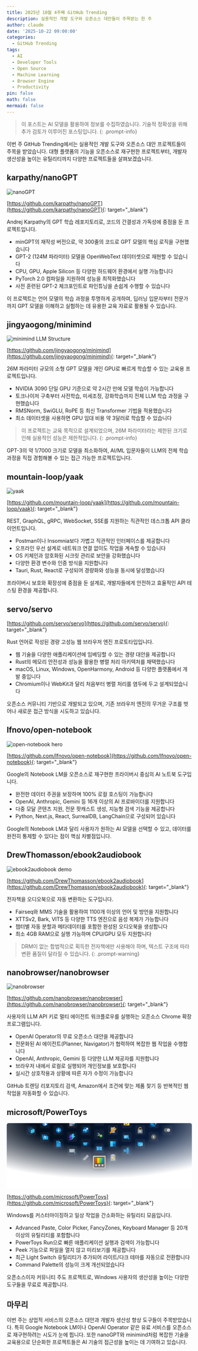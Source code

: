 ```yaml
---
title: 2025년 10월 4주째 GitHub Trending
description: 실용적인 개발 도구와 오픈소스 대안들이 주목받는 한 주
author: claude
date: '2025-10-22 09:00:00'
categories:
  - GitHub Trending
tags:
  - AI
  - Developer Tools
  - Open Source
  - Machine Learning
  - Browser Engine
  - Productivity
pin: false
math: false
mermaid: false
---
```


> 이 포스트는 AI 모델을 활용하여 정보를 수집하였습니다. 기술적 정확성을 위해 추가 검토가 이루어진 포스팅입니다.
{: .prompt-info}

이번 주 GitHub Trending에서는 실용적인 개발 도구와 오픈소스 대안 프로젝트들이 주목을 받았습니다. 대형 플랫폼의 기능을 오픈소스로 재구현한 프로젝트부터, 개발자 생산성을 높이는 유틸리티까지 다양한 프로젝트들을 살펴보겠습니다.

## karpathy/nanoGPT

![nanoGPT](https://github.com/karpathy/nanoGPT/raw/master/assets/nanogpt.jpg)

[https://github.com/karpathy/nanoGPT](https://github.com/karpathy/nanoGPT){: target="_blank"}

Andrej Karpathy의 GPT 학습 레포지토리로, 코드의 간결성과 가독성에 중점을 둔 프로젝트입니다.

* minGPT의 재작성 버전으로, 약 300줄의 코드로 GPT 모델의 핵심 로직을 구현했습니다
* GPT-2 (124M 파라미터) 모델을 OpenWebText 데이터셋으로 재현할 수 있습니다
* CPU, GPU, Apple Silicon 등 다양한 하드웨어 환경에서 실행 가능합니다
* PyTorch 2.0 컴파일을 지원하여 성능을 최적화했습니다
* 사전 훈련된 GPT-2 체크포인트로 파인튜닝을 손쉽게 수행할 수 있습니다

이 프로젝트는 언어 모델의 학습 과정을 투명하게 공개하여, 딥러닝 입문자부터 전문가까지 GPT 모델을 이해하고 실험하는 데 유용한 교육 자료로 활용될 수 있습니다.

## jingyaogong/minimind

![minimind LLM Structure](https://github.com/jingyaogong/minimind/raw/master/images/LLM-structure.png)

[https://github.com/jingyaogong/minimind](https://github.com/jingyaogong/minimind){: target="_blank"}

26M 파라미터 규모의 소형 GPT 모델을 개인 GPU로 빠르게 학습할 수 있는 교육용 프로젝트입니다.

* NVIDIA 3090 단일 GPU 기준으로 약 2시간 만에 모델 학습이 가능합니다
* 토크나이저 구축부터 사전학습, 미세조정, 강화학습까지 전체 LLM 학습 과정을 구현했습니다
* RMSNorm, SwiGLU, RoPE 등 최신 Transformer 기법을 적용했습니다
* 최소 데이터셋을 사용하면 GPU 임대 비용 약 3달러로 학습할 수 있습니다

> 이 프로젝트는 교육 목적으로 설계되었으며, 26M 파라미터라는 제한된 크기로 인해 실용적인 성능은 제한적입니다.
{: .prompt-info}

GPT-3의 약 1/7000 크기로 모델을 최소화하여, AI/ML 입문자들이 LLM의 전체 학습 과정을 직접 경험해볼 수 있는 접근 가능한 프로젝트입니다.

## mountain-loop/yaak

![yaak](https://yaak.app/static/screenshot.png)

[https://github.com/mountain-loop/yaak](https://github.com/mountain-loop/yaak){: target="_blank"}

REST, GraphQL, gRPC, WebSocket, SSE를 지원하는 직관적인 데스크톱 API 클라이언트입니다.

* Postman이나 Insomnia보다 가볍고 직관적인 인터페이스를 제공합니다
* 오프라인 우선 설계로 네트워크 연결 없이도 작업을 계속할 수 있습니다
* OS 키체인과 암호화된 시크릿 관리로 보안을 강화했습니다
* 다양한 환경 변수와 인증 방식을 지원합니다
* Tauri, Rust, React로 구성되어 경량화와 성능을 동시에 달성했습니다

프라이버시 보호와 확장성에 중점을 둔 설계로, 개발자들에게 안전하고 효율적인 API 테스팅 환경을 제공합니다.

## servo/servo

[https://github.com/servo/servo](https://github.com/servo/servo){: target="_blank"}

Rust 언어로 작성된 경량 고성능 웹 브라우저 엔진 프로토타입입니다.

* 웹 기술을 다양한 애플리케이션에 임베딩할 수 있는 경량 대안을 제공합니다
* Rust의 메모리 안전성과 성능을 활용한 병렬 처리 아키텍처를 채택했습니다
* macOS, Linux, Windows, OpenHarmony, Android 등 다양한 플랫폼에서 개발 중입니다
* Chromium이나 WebKit과 달리 처음부터 병렬 처리를 염두에 두고 설계되었습니다

오픈소스 커뮤니티 기반으로 개발되고 있으며, 기존 브라우저 엔진의 무거운 구조를 벗어나 새로운 접근 방식을 시도하고 있습니다.

## lfnovo/open-notebook

![open-notebook hero](https://github.com/lfnovo/open-notebook/raw/main/docs/assets/hero.svg)

[https://github.com/lfnovo/open-notebook](https://github.com/lfnovo/open-notebook){: target="_blank"}

Google의 Notebook LM을 오픈소스로 재구현한 프라이버시 중심의 AI 노트북 도구입니다.

* 완전한 데이터 주권을 보장하며 100% 로컬 호스팅이 가능합니다
* OpenAI, Anthropic, Gemini 등 16개 이상의 AI 프로바이더를 지원합니다
* 다중 모달 콘텐츠 지원, 전문 팟캐스트 생성, 지능형 검색 기능을 제공합니다
* Python, Next.js, React, SurrealDB, LangChain으로 구성되어 있습니다

Google의 Notebook LM과 달리 사용자가 원하는 AI 모델을 선택할 수 있고, 데이터를 완전히 통제할 수 있다는 점이 핵심 차별점입니다.

## DrewThomasson/ebook2audiobook

![ebook2audiobook demo](https://github.com/DrewThomasson/ebook2audiobook/raw/main/assets/demo_web_gui.gif)

[https://github.com/DrewThomasson/ebook2audiobook](https://github.com/DrewThomasson/ebook2audiobook){: target="_blank"}

전자책을 오디오북으로 자동 변환하는 도구입니다.

* Fairseq와 MMS 기술을 활용하여 1100개 이상의 언어 및 방언을 지원합니다
* XTTSv2, Bark, VITS 등 다양한 TTS 엔진으로 음성 복제가 가능합니다
* 챕터별 자동 분할과 메타데이터를 포함한 완성된 오디오북을 생성합니다
* 최소 4GB RAM으로 실행 가능하며 CPU/GPU 모두 지원합니다

> DRM이 없는 합법적으로 획득한 전자책에만 사용해야 하며, 텍스트 구조에 따라 변환 품질이 달라질 수 있습니다.
{: .prompt-warning}

## nanobrowser/nanobrowser

![nanobrowser](https://private-user-images.githubusercontent.com/2885415/418942450-112c4385-7b03-4b81-a352-4f348093351b.gif)

[https://github.com/nanobrowser/nanobrowser](https://github.com/nanobrowser/nanobrowser){: target="_blank"}

사용자의 LLM API 키로 멀티 에이전트 워크플로우를 실행하는 오픈소스 Chrome 확장 프로그램입니다.

* OpenAI Operator의 무료 오픈소스 대안을 제공합니다
* 전문화된 AI 에이전트(Planner, Navigator)가 협력하여 복잡한 웹 작업을 수행합니다
* OpenAI, Anthropic, Gemini 등 다양한 LLM 제공자를 지원합니다
* 브라우저 내에서 로컬로 실행되어 개인정보를 보호합니다
* 실시간 상호작용과 상황에 따른 자가 수정이 가능합니다

GitHub 트렌딩 리포지토리 검색, Amazon에서 조건에 맞는 제품 찾기 등 반복적인 웹 작업을 자동화할 수 있습니다.

## microsoft/PowerToys

![PowerToys](https://github.com/microsoft/PowerToys/raw/main/doc/images/readme/pt-hero.dark.png)

[https://github.com/microsoft/PowerToys](https://github.com/microsoft/PowerToys){: target="_blank"}

Windows를 커스터마이징하고 일상 작업을 간소화하는 유틸리티 모음입니다.

* Advanced Paste, Color Picker, FancyZones, Keyboard Manager 등 20개 이상의 유틸리티를 포함합니다
* PowerToys Run으로 빠른 애플리케이션 실행과 검색이 가능합니다
* Peek 기능으로 파일을 열지 않고 미리보기를 제공합니다
* 최근 Light Switch 유틸리티가 추가되어 라이트/다크 테마를 자동으로 전환합니다
* Command Palette의 성능이 크게 개선되었습니다

오픈소스이자 커뮤니티 주도 프로젝트로, Windows 사용자의 생산성을 높이는 다양한 도구들을 무료로 제공합니다.

## 마무리

이번 주는 상업적 서비스의 오픈소스 대안과 개발자 생산성 향상 도구들이 주목받았습니다. 특히 Google Notebook LM이나 OpenAI Operator 같은 유료 서비스를 오픈소스로 재구현하려는 시도가 눈에 띕니다. 또한 nanoGPT와 minimind처럼 복잡한 기술을 교육용으로 단순화한 프로젝트들은 AI 기술의 접근성을 높이는 데 기여하고 있습니다.
